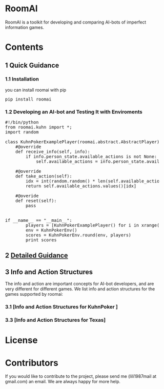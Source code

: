 # RoomAI

RoomAI is a toolkit for developing and comparing AI-bots of imperfect information games.

# Contents

## 1 Quick Guidance


### 1.1 Installation

you can install roomai with pip

<pre>
pip install roomai
</pre>


### 1.2 Developing an AI-bot and Testing It with Enviroments

<pre>
#!/bin/python
from roomai.kuhn import *;
import random

class KuhnPokerExamplePlayer(roomai.abstract.AbstractPlayer):
    #@override
    def receive_info(self, info):
        if info.person_state.available_actions is not None:
            self.available_actions = info.person_state.available_actions

    #@override
    def take_action(self):
        idx = int(random.random() * len(self.available_actions))
        return self.available_actions.values()[idx]

    #@overide
    def reset(self):
        pass


if __name__ == "__main__":
        players = [KuhnPokerExamplePlayer() for i in xrange(2)]
        env = KuhnPokerEnv()
        scores = KuhnPokerEnv.round(env, players)
        print scores
</pre>

## 2  [Detailed Guidance](https://github.com/roomai/RoomAI/blob/master/docs/Basic/README.md)

## 3  Info and Action Structures

The info and action are important concepts for AI-bot developers, and are very different for different games. We list info and action structures for the games supported by roomai:

### 3.1 [Info and Action Structures for KuhnPoker ]



### 3.3 [Info and Action Structures for Texas]

# License

# Contributors

If you would like to contribute to the project, please send me (lili1987mail at gmail.com) an email. We are always happy for more help.
